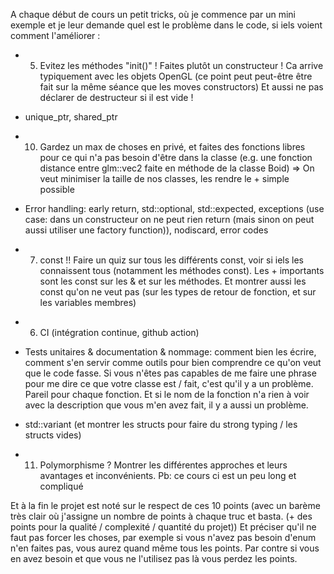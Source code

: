 A chaque début de cours un petit tricks, où je commence par un mini exemple et je leur demande quel est le problème dans le code, si iels voient comment l'améliorer :
<!-- - 1. Les outils -->

<!-- - 2. Keep things small and simple, séparez en petites fonctions, single responsibility. Et évitez les code dupliqué ! Les fonctions et classes ça sert aussi à ça -->

<!-- - 8. Les Structs c'est cool ! Et pitié ne faites pas de classes avec des setters pour tous les membres -->

<!-- - 14. std::optional
- 9. Pointer vs Reference -->

<!-- - single source of truth: une seule fois les data, et après faire des fonctions pour accéder facilement à l'info. (Par ex std::vector<std::pair<Cell, Piece>> la pos de la Cell est redondante avec la pos dans le tableau). Quels conseils leur donner pour les aider à structurer leur code pour éviter la redondance d'info ? Et parler de caching, là c'est ok d'avoir de la redondance, mais faut bien le wrapper en privé pour éviter les erreurs d'utilisation
- provide nice tools / utility functions. Eg if you have a 1D array to represent 2D data (eg chessboard (though it's overkill), image), provide a get(x, y) function for simplicity, to avoid mixing it up later. Nb: you can overload [] operator
- 12. enum -->
<!-- - 4. Move constructor: très important pour leurs classes OpenGL! Parler de rule of 0, rule of 5, ne pas déclarer de destructeur si c'est pour le =default ou le faire vide -->

<!-- # Dependency management
- 13. std::function (and interfaces?)
- évitez de stocker des rérerences, préférez passer en paramètre (parfois pas possible, par ex pour accéder à qqch dans ton destructeur, on ne peut pas passer de param. Dans ce cas un singleton peut faire sens (ou stocker une ref), surtout que ce que tu vas faire dans ton destructeur c'est probablement juste du logging)
- Singleton: quels sont les cas d'usage où c'est ok d'en faire, et la jolie manière de faire en C++ avec var static (et on peut mettre le constructeur en privé si on veut, si on est parano) -->

- 5. Evitez les méthodes "init()" ! Faites plutôt un constructeur ! Ca arrive typiquement avec les objets OpenGL (ce point peut peut-être être fait sur la même séance que les moves constructors) Et aussi ne pas déclarer de destructeur si il est vide !
- unique_ptr, shared_ptr

- 10. Gardez un max de choses en privé, et faites des fonctions libres pour ce qui n'a pas besoin d'être dans la classe (e.g. une fonction distance entre glm::vec2 faite en méthode de la classe Boid) => On veut minimiser la taille de nos classes, les rendre le + simple possible

- Error handling: early return, std::optional, std::expected, exceptions (use case: dans un constructeur on ne peut rien return (mais sinon on peut aussi utiliser une factory function)), nodiscard, error codes





- 7. const !! Faire un quiz sur tous les différents const, voir si iels les connaissent tous (notamment les méthodes const). Les + importants sont les const sur les & et sur les méthodes. Et montrer aussi les const qu'on ne veut pas (sur les types de retour de fonction, et sur les variables membres)

<!-- - 3. Early return et Early continue -->

- 6. CI (intégration continue, github action)
- Tests unitaires & documentation & nommage: comment bien les écrire, comment s'en servir comme outils pour bien comprendre ce qu'on veut que le code fasse. Si vous n'êtes pas capables de me faire une phrase pour me dire ce que votre classe est / fait, c'est qu'il y a un problème. Pareil pour chaque fonction. Et si le nom de la fonction n'a rien à voir avec la description que vous m'en avez fait, il y a aussi un problème.

- std::variant (et montrer les structs pour faire du strong typing / les structs vides)
- 11. Polymorphisme ? Montrer les différentes approches et leurs avantages et inconvénients. Pb: ce cours ci est un peu long et compliqué

Et à la fin le projet est noté sur le respect de ces 10 points (avec un barème très clair où j'assigne un nombre de points à chaque truc et basta. (+ des points pour la qualité / complexité / quantité du projet)) Et préciser qu'il ne faut pas forcer les choses, par exemple si vous n'avez pas besoin d'enum n'en faites pas, vous aurez quand même tous les points. Par contre si vous en avez besoin et que vous ne l'utilisez pas là vous perdez les points.